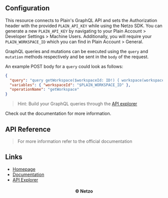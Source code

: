 ## Configuration

This resource connects to Plain's GraphQL API and sets the Authorization header
with the provided `PLAIN_API_KEY` while using the Netzo SDK. You can generate a
new `PLAIN_API_KEY` by navigating to your Plain Account > Developer Settings >
Machine Users. Additionally, you will require your `PLAIN_WORKSPACE_ID` which
you can find in Plain Account > General.

GraphQL queries and mutations can be executed using the `query` and `mutation`
methods respectively and be sent in the `body` of the request.

An example POST body for a `query` could look as follows:

```json
{
  "query": "query getWorkspace($workspaceId: ID!) { workspace(workspaceId: $workspaceId) { id name publicName } }",
  "variables": { "workspaceId": "$PLAIN_WORKSPACE_ID" },
  "operationName": "getWorkspace"
}
```

> Hint: Build your GraphQL queries through the
> [API explorer](https://app.plain.com/developer/api-explorer/)

Check out the documentation for more information.

## API Reference

> For more information refer to the official documentation

## Links

- [Homepage](https://app.netzo.io/resources/resource-http-plain)
- [Documentation](https://docs.plain.com/)
- [API Explorer](https://app.plain.com/developer/api-explorer/)

<div align="center">
  <h4>© Netzo</h4>
</div>

